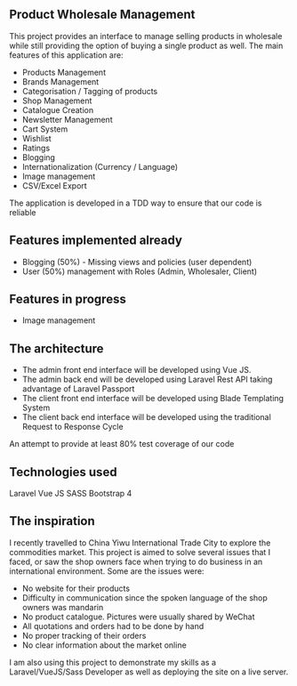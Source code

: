 ## Product Wholesale Management 

This project provides an interface to manage selling products in wholesale while still providing the option of buying a single product as well. The main features of this application are:

- Products Management
- Brands Management
- Categorisation / Tagging of products
- Shop Management
- Catalogue Creation
- Newsletter Management
- Cart System
- Wishlist 
- Ratings
- Blogging
- Internationalization (Currency / Language)
- Image management
- CSV/Excel Export

The application is developed in a TDD way to ensure that our code is reliable

## Features implemented already
- Blogging (50%) - Missing views and policies (user dependent)
- User (50%) management with Roles (Admin, Wholesaler, Client) 

## Features in progress
- Image management

## The architecture
- The admin front end interface will be developed using Vue JS.
- The admin back end will be developed using Laravel Rest API taking advantage of Laravel Passport
- The client front end interface will be developed using Blade Templating System
- The client back end interface will be developed using the traditional Request to Response Cycle

An attempt to provide at least 80%  test coverage of our code

## Technologies used
Laravel
Vue JS
SASS
Bootstrap 4

## The inspiration
I recently travelled to China Yiwu International Trade City to explore the commodities market. This project is aimed to solve several issues that I faced, or saw the shop owners face when trying to do business in an international environment. Some are the issues were:
- No website for their products
- Difficulty in communication since the spoken language of the shop owners was mandarin
- No product catalogue. Pictures were usually shared by WeChat
- All quotations and orders had to be done by hand
- No proper tracking of their orders
- No clear information about the market online

I am also using this project to demonstrate my skills as a Laravel/VueJS/Sass Developer as well as deploying the site on a live server.